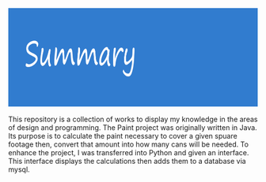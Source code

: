

<img src="images/header_Summany.png" width="800" height="200">

This repository is a collection of works to display my knowledge in the areas of design and programming. The Paint project was originally written in Java. Its purpose is to calculate the paint necessary to cover a given spuare footage then, convert that amount into how many cans will be needed. To enhance the project, I was transferred into Python and given an interface. This interface displays the calculations then adds them to a database via mysql.

